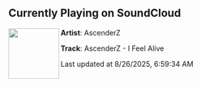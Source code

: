 ## Currently Playing on SoundCloud

[<img align="left" width="100" src="https://i1.sndcdn.com/artworks-15CMLHlInPy06rTG-9ykVvQ-t500x500.png">](https://soundcloud.com/dnzrecords/ascenderz-i-feel-alive)

**Artist**: AscenderZ 

**Track**: AscenderZ - I Feel Alive

Last updated at 8/26/2025, 6:59:34 AM
